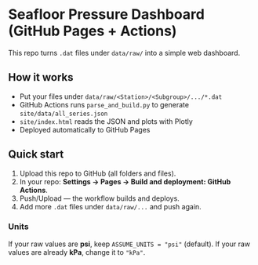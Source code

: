 # Seafloor Pressure Dashboard (GitHub Pages + Actions)

This repo turns `.dat` files under `data/raw/` into a simple web dashboard.

## How it works
- Put your files under `data/raw/<Station>/<Subgroup>/.../*.dat`
- GitHub Actions runs `parse_and_build.py` to generate `site/data/all_series.json`
- `site/index.html` reads the JSON and plots with Plotly
- Deployed automatically to GitHub Pages

## Quick start
1. Upload this repo to GitHub (all folders and files).
2. In your repo: **Settings → Pages → Build and deployment: GitHub Actions**.
3. Push/Upload — the workflow builds and deploys.
4. Add more `.dat` files under `data/raw/...` and push again.

### Units
If your raw values are **psi**, keep `ASSUME_UNITS = "psi"` (default).
If your raw values are already **kPa**, change it to `"kPa"`.
